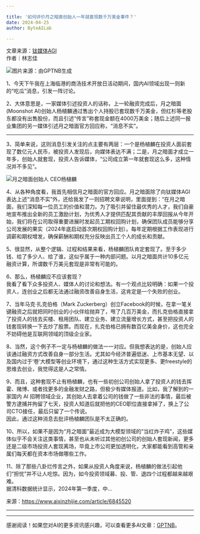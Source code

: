```yaml
---

title: '如何评价月之暗面创始人一年就套现数千万美金事件？'
date: 2024-04-25
author: ByteAILab

---
```


文章来源：[钛媒体AGI](https://mp.weixin.qq.com/s/rJJZmP8oUz9_Yu472zJbyg)  
作者｜林志佳  

![图片来源：由GPTNB生成](http://www.jesonc.com/upload/3B33CB85B496C0CB6FBA4C2BD79320AD/1713922237345/FvMjqVwbtHxwl1yLof6BvNn7hMCV.png)

1、今天下午我在上海临港的商汤技术开放日活动期间，国内AI领域出现一则新的“吃瓜”消息，引发一阵讨论。  

2、大体意思是，一家媒体引述投资人的话称，上一轮融资完成后，月之暗面(Moonshot Al)创始人杨植麟通过售出个人持股已套现数千万美金，但红杉等老股东都没有出售股份，而且引述“传言”称套现金额在4000万美金；随后上述同一报业集团的另一媒体引述月之暗面官方回应称，“消息不实”。

---
  

3、简单来说，这则消息引发关注的点主要有两层：一个是杨植麟在投资人面前套现了数亿元人民币，被投资人发现后，向媒体表达不满；二是，月之暗面才成立一年多，创始人就套现，投资人告诉媒体，“公司成立第一年就套现这么多，这种情况并不多见”。  

![月之暗面创始人 CEO杨植麟](http://www.jesonc.com/Fl5Itzwei4nTFgEGrADmrh9dN58M)

4、从各种角度看，我首先相信月之暗面的官方回应。月之暗面除了向钛媒体AGI表达上述“消息不实”外，还给我发了一则招聘文章说明，里面提到：“在月之暗面，我们深知每一位员工的价值和潜力。为了吸引并留住最优秀的人才，我们自豪地宣布推出全新的员工激励计划，为优秀人才提供匹配其贡献的丰厚回报从今年开始，我们将在公司取得重要进展时发起员工期权回购计划，确保团队成员能够分享公司发展的果实（2024年底启动首次期权回购计划）。每年定期根据工作表现进行调薪和期权增发，确保薪酬和期权充分反映出员工个人的成长和贡献。  

5、很显然，从整个逻辑、过程和结果来看，杨植麟团队肯定套现了。至于多少钱、给了多少人、给了谁，这似乎属于一种内部问题。以月之暗面共计10多亿元融资计算，所谓数千万美元套现是非常有可能的。  

6、那么，杨植麟应不应该套现？  
我看了看下众多投资人、媒体人的讨论和想法。有一个观点比较明确：如果一个投资人，连创业之后都无法通过融资改善自身生活，这肯定是一个失败的创业。  

7、当年马克·扎克伯格（Mark Zuckerberg）创立Facebook的时候，在拿一笔关键融资之后就把同时创业的小伙伴给抛弃了，甩了几百万美金，而扎克伯格直接拿了投资人的钱去买楼、租用团队、建立业务、建立流量增长方式，甚至把投资人的钱套现转换一下去炒了股票。而现在，扎克伯格已拥有数百亿美金身价，这也完全不妨碍他是互联网领域的顶级企业家。  

8、当然，这个例子不一定与杨植麟的做法一一对应。但我想表达的是，创始人应该通过融资方式改善自身一部分生活。尤其如今经济普遍低迷、上市基本无望、以及国内过于‘卷’大模型等创业环境下，通过这种生活方式实现更多、更freestyle的思维去创业，我觉得这是人之常情。  

9、而且，这种套现不止有杨植麟，也有一些初创公司创始人拿了投资人的钱去挥霍、赌博、或者找更多的金融发财之路，但极少有媒体报道。比如，我了解到的一家国内 AI 招聘领域企业，其创始人去拿着公司的钱做了一些非法的事情，最后被警方逮捕并拘留了七天，投资人知道后就把他的CEO职位直接拿掉了，换上了公司CTO接任，最后只留了一个传说。  
因此，通过这种消息去批评杨植麟团队是不太正确的。  

10、所以，如果不是因为“月之暗面”最近成为大模型领域的“当红炸子鸡”，这些媒体似乎不会关注这类事情，甚至也从未听过其他初创公司的创始人套现新闻，更多还是二级市场投资人套现离场，毕竟上市公司更加透明化，大家都能看到高管和亲属们每天都在资本市场做哪些工作。  

11、除了那些八卦烂传言之外，如果从投资人角度来说，杨植麟的做法引起他们“担忧”并不让人吃惊。因为，如今投资领域募、投、管、退四个过程都越来越艰难。  
据清科数据统计显示，2024年第一季度，中...

来源：https://www.aixinzhijie.com/article/6845520

---
---
感谢阅读！如果您对AI的更多资讯感兴趣，可以查看更多AI文章：[GPTNB](https://gptnb.com)。